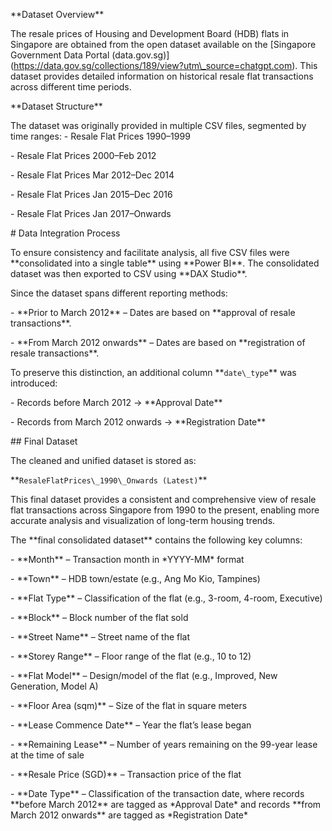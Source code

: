 \*\*Dataset Overview\*\*

The resale prices of Housing and Development Board (HDB) flats in Singapore are obtained from the open dataset available on the \[Singapore Government Data Portal (data.gov.sg)](https://data.gov.sg/collections/189/view?utm\_source=chatgpt.com). This dataset provides detailed information on historical resale flat transactions across different time periods.


\*\*Dataset Structure\*\*

The dataset was originally provided in multiple CSV files, segmented by time ranges:
\- Resale Flat Prices 1990–1999

\- Resale Flat Prices 2000–Feb 2012

\- Resale Flat Prices Mar 2012–Dec 2014

\- Resale Flat Prices Jan 2015–Dec 2016

\- Resale Flat Prices Jan 2017–Onwards



\# Data Integration Process

To ensure consistency and facilitate analysis, all five CSV files were \*\*consolidated into a single table\*\* using \*\*Power BI\*\*. The consolidated dataset was then exported to CSV using \*\*DAX Studio\*\*.

Since the dataset spans different reporting methods:

\- \*\*Prior to March 2012\*\* – Dates are based on \*\*approval of resale transactions\*\*.

\- \*\*From March 2012 onwards\*\* – Dates are based on \*\*registration of resale transactions\*\*.



To preserve this distinction, an additional column \*\*`date\_type`\*\* was introduced:

\- Records before March 2012 → \*\*Approval Date\*\*

\- Records from March 2012 onwards → \*\*Registration Date\*\*


\## Final Dataset



The cleaned and unified dataset is stored as:

\*\*`ResaleFlatPrices\_1990\_Onwards (Latest)`\*\*



This final dataset provides a consistent and comprehensive view of resale flat transactions across Singapore from 1990 to the present, enabling more accurate analysis and visualization of long-term housing trends.

The \*\*final consolidated dataset\*\* contains the following key columns:

\- \*\*Month\*\* – Transaction month in \*YYYY-MM\* format

\- \*\*Town\*\* – HDB town/estate (e.g., Ang Mo Kio, Tampines)

\- \*\*Flat Type\*\* – Classification of the flat (e.g., 3-room, 4-room, Executive)

\- \*\*Block\*\* – Block number of the flat sold

\- \*\*Street Name\*\* – Street name of the flat

\- \*\*Storey Range\*\* – Floor range of the flat (e.g., 10 to 12)

\- \*\*Flat Model\*\* – Design/model of the flat (e.g., Improved, New Generation, Model A)

\- \*\*Floor Area (sqm)\*\* – Size of the flat in square meters

\- \*\*Lease Commence Date\*\* – Year the flat’s lease began

\- \*\*Remaining Lease\*\* – Number of years remaining on the 99-year lease at the time of sale

\- \*\*Resale Price (SGD)\*\* – Transaction price of the flat

\- \*\*Date Type\*\* – Classification of the transaction date, where records \*\*before March 2012\*\* are tagged as \*Approval Date\* and records \*\*from March 2012 onwards\*\* are tagged as \*Registration Date\*

